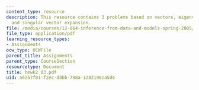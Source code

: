 ```yaml
---
content_type: resource
description: This resource contains 3 problems based on vectors, eigenvalue/eigenvector,
  and singular vector expansion.
file: /media/courses/12-864-inference-from-data-and-models-spring-2005/a6257f01f2ecd8bb788a1282190ca5d4_hmwk2_03.pdf
file_type: application/pdf
learning_resource_types:
- Assignments
ocw_type: OCWFile
parent_title: Assignments
parent_type: CourseSection
resourcetype: Document
title: hmwk2_03.pdf
uid: a6257f01-f2ec-d8bb-788a-1282190ca5d4
---
```

